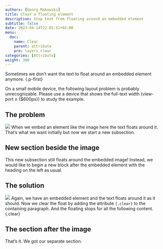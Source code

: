 ```yaml
---
authors: [Georg Makowski]
title: Clear a floating element
description: Stop text from floating around an embedded element
subtitle: false
date: 2023-04-14T22:02:51+02:00 
menu:
  doc:
    name: Clear
    parent: attribute
    pre: layers_clear
categories: [Attribute]
weight: 380
---
```


Sometimes we don’t want the text to float around an embedded element anymore.
{.p-first}
<!--more-->

On a small mobile device, the following layout problem is probably unrecognizable. Please use a device that shows the full-text width (view-port &ge; {$600px}) to study the example.

## The problem

![](splash?size=small) When we embed an element like the image here the text floats around it. That’s what we want initially but now we start a new subsection.

## New section beside the image

This new subsection still floats around the embedded image! Instead, we would like to begin a new block after the embedded element with the heading on the left as usual.

## The solution

![](bigsplash?size=small) Again, we have an embedded element and the text floats around it as it should. Now we clear the float by adding the attribute `{.clear}` to the containing paragraph. And the floating stops for all the following content.
{.clear}

## The section after the image

That’s it. We got our separate section.
